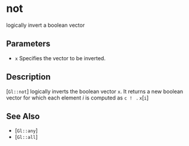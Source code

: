 # not
logically invert a boolean vector

## Parameters
- `x`
  Specifies the vector to be inverted.

## Description
[`Gl::not`] logically inverts the boolean vector `x`. It returns a new
  boolean vector for which each element *i* is computed as ```c ! ``` .
  `x`[`i`]

## See Also
- [`Gl::any`]
- [`Gl::all`]
